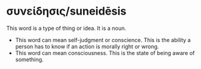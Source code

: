 # συνείδησις/suneidēsis
This word is a type of thing or idea. It is a noun.

* This word can mean self-judgment or conscience. This is the ability a person has to know if an action is morally right or wrong.
* This word can mean consciousness. This is the state of being aware of something.
